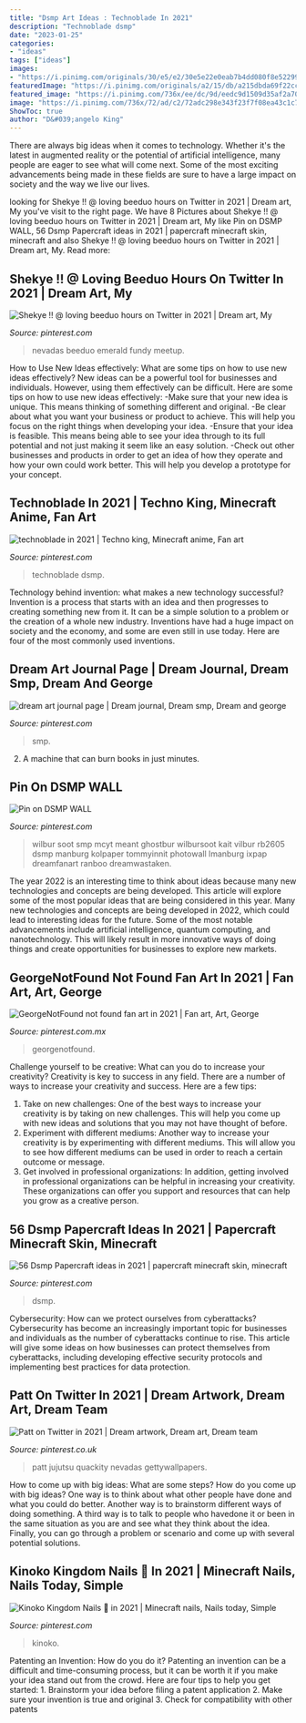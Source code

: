 ```yaml
---
title: "Dsmp Art Ideas : Technoblade In 2021"
description: "Technoblade dsmp"
date: "2023-01-25"
categories:
- "ideas"
tags: ["ideas"]
images:
- "https://i.pinimg.com/originals/30/e5/e2/30e5e22e0eab7b4dd080f8e522996aa1.jpg"
featuredImage: "https://i.pinimg.com/originals/a2/15/db/a215dbda69f22cc633d6f241ad358e4f.jpg"
featured_image: "https://i.pinimg.com/736x/ee/dc/9d/eedc9d1509d35af2a707935276b05bc5.jpg"
image: "https://i.pinimg.com/736x/72/ad/c2/72adc298e343f23f7f08ea43c1c7b794.jpg"
ShowToc: true
author: "D&#039;angelo King"
---
```



There are always big ideas when it comes to technology. Whether it's the latest in augmented reality or the potential of artificial intelligence, many people are eager to see what will come next. Some of the most exciting advancements being made in these fields are sure to have a large impact on society and the way we live our lives.

	

		
looking for Shekye !! @ loving beeduo hours on Twitter in 2021 | Dream art, My you've visit to the right page. We have 8 Pictures about Shekye !! @ loving beeduo hours on Twitter in 2021 | Dream art, My like Pin on DSMP WALL, 56 Dsmp Papercraft ideas in 2021 | papercraft minecraft skin, minecraft and also Shekye !! @ loving beeduo hours on Twitter in 2021 | Dream art, My. Read more:
		
    
## Shekye !! @ Loving Beeduo Hours On Twitter In 2021 | Dream Art, My

<img loading=lazy src="https://i.pinimg.com/736x/51/45/e1/5145e136a25f44376badfe7bd2d439e7.jpg" onerror="this.onerror=null;this.src='https://tse3.mm.bing.net/th?id=OIP.rVKrp7WlQHzcHbR0gK_PYwHaHa&amp;pid=15.1';" alt="Shekye !! @ loving beeduo hours on Twitter in 2021 | Dream art, My">

_Source: pinterest.com_

>nevadas beeduo emerald fundy meetup. 

	

How to Use New Ideas effectively: What are some tips on how to use new ideas effectively?
New ideas can be a powerful tool for businesses and individuals. However, using them effectively can be difficult. Here are some tips on how to use new ideas effectively: 
-Make sure that your new idea is unique. This means thinking of something different and original. 
-Be clear about what you want your business or product to achieve. This will help you focus on the right things when developing your idea. 
-Ensure that your idea is feasible. This means being able to see your idea through to its full potential and not just making it seem like an easy solution. 
-Check out other businesses and products in order to get an idea of how they operate and how your own could work better. This will help you develop a prototype for your concept.

    
## Technoblade In 2021 | Techno King, Minecraft Anime, Fan Art

<img loading=lazy src="https://i.pinimg.com/originals/a2/15/db/a215dbda69f22cc633d6f241ad358e4f.jpg" onerror="this.onerror=null;this.src='https://tse1.mm.bing.net/th?id=OIP.e2lLYqpuh5vLdTjhpdAHDwHaEu&amp;pid=15.1';" alt="technoblade in 2021 | Techno king, Minecraft anime, Fan art">

_Source: pinterest.com_

>technoblade dsmp. 

	

Technology behind invention: what makes a new technology successful?
Invention is a process that starts with an idea and then progresses to creating something new from it. It can be a simple solution to a problem or the creation of a whole new industry. Inventions have had a huge impact on society and the economy, and some are even still in use today. Here are four of the most commonly used inventions.

    
## Dream Art Journal Page | Dream Journal, Dream Smp, Dream And George

<img loading=lazy src="https://i.pinimg.com/736x/0d/26/8f/0d268f90ff17b4d213f82b09baed7687.jpg" onerror="this.onerror=null;this.src='https://tse3.mm.bing.net/th?id=OIP.2jvKtD7ZoWQ8mLEkVuGaVQHaNK&amp;pid=15.1';" alt="dream art journal page | Dream journal, Dream smp, Dream and george">

_Source: pinterest.com_

>smp. 

	

2. A machine that can burn books in just minutes.

    
## Pin On DSMP WALL

<img loading=lazy src="https://i.pinimg.com/736x/c4/49/31/c449312f8e657e02ead922cc152219a3.jpg" onerror="this.onerror=null;this.src='https://tse4.mm.bing.net/th?id=OIP.tdhtFQYod-10aV1BMr3zwwHaJv&amp;pid=15.1';" alt="Pin on DSMP WALL">

_Source: pinterest.com_

>wilbur soot smp mcyt meant ghostbur wilbursoot kait vilbur rb2605 dsmp manburg kolpaper tommyinnit photowall lmanburg ixpap dreamfanart ranboo dreamwastaken. 

	

The year 2022 is an interesting time to think about ideas because many new technologies and concepts are being developed. This article will explore some of the most popular ideas that are being considered in this year.
Many new technologies and concepts are being developed in 2022, which could lead to interesting ideas for the future. Some of the most notable advancements include artificial intelligence, quantum computing, and nanotechnology. This will likely result in more innovative ways of doing things and create opportunities for businesses to explore new markets.

    
## GeorgeNotFound Not Found Fan Art In 2021 | Fan Art, Art, George

<img loading=lazy src="https://i.pinimg.com/736x/ee/dc/9d/eedc9d1509d35af2a707935276b05bc5.jpg" onerror="this.onerror=null;this.src='https://tse2.mm.bing.net/th?id=OIP.AAeTj14_cp3ocmm2rEHfnwHaJx&amp;pid=15.1';" alt="GeorgeNotFound not found fan art in 2021 | Fan art, Art, George">

_Source: pinterest.com.mx_

>georgenotfound. 

	

Challenge yourself to be creative: What can you do to increase your creativity?
Creativity is key to success in any field. There are a number of ways to increase your creativity and success. Here are a few tips: 
1. Take on new challenges: One of the best ways to increase your creativity is by taking on new challenges. This will help you come up with new ideas and solutions that you may not have thought of before. 
2. Experiment with different mediums: Another way to increase your creativity is by experimenting with different mediums. This will allow you to see how different mediums can be used in order to reach a certain outcome or message. 
3. Get involved in professional organizations: In addition, getting involved in professional organizations can be helpful in increasing your creativity. These organizations can offer you support and resources that can help you grow as a creative person.

    
## 56 Dsmp Papercraft Ideas In 2021 | Papercraft Minecraft Skin, Minecraft

<img loading=lazy src="https://i.pinimg.com/474x/4b/e0/c0/4be0c0c4535e9f7016747b641a34f39e.jpg" onerror="this.onerror=null;this.src='https://tse1.mm.bing.net/th?id=OIP.1dwIY8N2wDEg6NfUUMBppAAAAA&amp;pid=15.1';" alt="56 Dsmp Papercraft ideas in 2021 | papercraft minecraft skin, minecraft">

_Source: pinterest.com_

>dsmp. 

	

Cybersecurity: How can we protect ourselves from cyberattacks?
Cybersecurity has become an increasingly important topic for businesses and individuals as the number of cyberattacks continue to rise. This article will give some ideas on how businesses can protect themselves from cyberattacks, including developing effective security protocols and implementing best practices for data protection.

    
## Patt On Twitter In 2021 | Dream Artwork, Dream Art, Dream Team

<img loading=lazy src="https://i.pinimg.com/736x/72/ad/c2/72adc298e343f23f7f08ea43c1c7b794.jpg" onerror="this.onerror=null;this.src='https://tse4.mm.bing.net/th?id=OIP.3PcOHpFTKxbSdaogDXTAYAHaMG&amp;pid=15.1';" alt="Patt on Twitter in 2021 | Dream artwork, Dream art, Dream team">

_Source: pinterest.co.uk_

>patt jujutsu quackity nevadas gettywallpapers. 

	

How to come up with big ideas: What are some steps?
How do you come up with big ideas? One way is to think about what other people have done and what you could do better. Another way is to brainstorm different ways of doing something. A third way is to talk to people who havedone it or been in the same situation as you are and see what they think about the idea. Finally, you can go through a problem or scenario and come up with several potential solutions.

    
## Kinoko Kingdom Nails 🍄 In 2021 | Minecraft Nails, Nails Today, Simple

<img loading=lazy src="https://i.pinimg.com/originals/30/e5/e2/30e5e22e0eab7b4dd080f8e522996aa1.jpg" onerror="this.onerror=null;this.src='https://tse3.mm.bing.net/th?id=OIP.bKToIAyxJN3aSoV55PWsfgHaJ4&amp;pid=15.1';" alt="Kinoko Kingdom Nails 🍄 in 2021 | Minecraft nails, Nails today, Simple">

_Source: pinterest.com_

>kinoko. 

	

Patenting an Invention: How do you do it?
Patenting an invention can be a difficult and time-consuming process, but it can be worth it if you make your idea stand out from the crowd. Here are four tips to help you get started: 1. Brainstorm your idea before filing a patent application 
2. Make sure your invention is true and original 
3. Check for compatibility with other patents 

